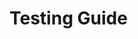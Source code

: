 # Testing Guide

<!-- # TODO: Enumerate available unit, integration, and regression tests. -->
<!-- # TODO: Document commands for running tests locally and in CI (make, pytest, etc.). -->
<!-- # TODO: Describe test data fixtures and how to refresh or extend them. -->
<!-- # TODO: Clarify expectations for writing new tests when features change. -->
<!-- # TODO: Note known gaps in coverage and plans to address them. -->
